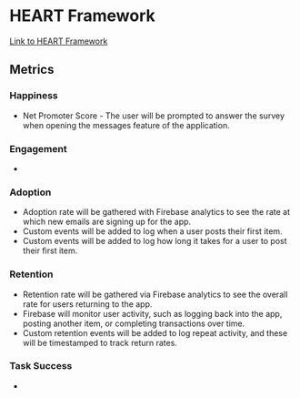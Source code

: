 # HEART Framework

[Link to HEART Framework](https://docs.google.com/presentation/d/18S2Rc6vmY-HL8rcVbEIPXLjRemgh_oYLE51DBTDtsIM/edit?usp=sharing)

## Metrics

### Happiness
- Net Promoter Score - The user will be prompted to answer the survey when opening the messages feature of the application.

### Engagement
- 

### Adoption
- Adoption rate will be gathered with Firebase analytics to see the rate at which new emails are signing up for the app.
- Custom events will be added to log when a user posts their first item.
- Custom events will be added to log how long it takes for a user to post their first item.

### Retention
- Retention rate will be gathered via Firebase analytics to see the overall rate for users returning to the app.
- Firebase will monitor user activity, such as logging back into the app, posting another item, or completing transactions over time.
- Custom retention events will be added to log repeat activity, and these will be timestamped to track return rates.

### Task Success
- 
